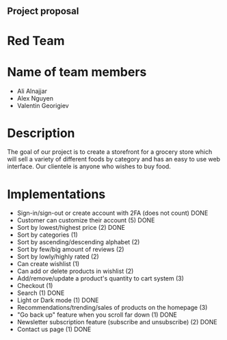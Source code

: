 ## Project proposal

# Red Team

# Name of team members

- Ali Alnajjar
- Alex Nguyen
- Valentin Georigiev

# Description

The goal of our project is to create a storefront for a grocery store which will sell a variety of different foods
by category and has an easy to use web interface. Our clientele is anyone who wishes to buy food.

# Implementations

- Sign-in/sign-out or create account with 2FA (does not count) 						DONE
- Customer can customize their account (5) 											DONE
- Sort by lowest/highest price (2)													DONE
- Sort by categories (1)
- Sort by ascending/descending alphabet (2)
- Sort by few/big amount of reviews (2)
- Sort by lowly/highly rated (2)
- Can create wishlist (1)
- Can add or delete products in wishlist (2)
- Add/remove/update a product's quantity to cart system (3)
- Checkout (1)
- Search (1)																		DONE
- Light or Dark mode (1)															DONE
- Recommendations/trending/sales of products on the homepage (3)
- "Go back up" feature when you scroll far down (1) 								DONE
- Newsletter subscription feature (subscribe and unsubscribe) (2)					DONE
- Contact us page (1) 																DONE



			